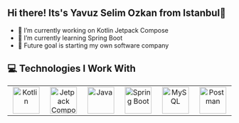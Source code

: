 ## Hi there! Its's Yavuz Selim Ozkan from Istanbul👋


- 🔭 I’m currently working on Kotlin Jetpack Compose
- 🌱 I’m currently learning Spring Boot
- 🎯 Future goal is starting my own software company

## 💻 Technologies I Work With

<table align="center">
  <tr>
    <td align="center" width="120" style="border: none;">
      <img src="https://cdn.jsdelivr.net/gh/devicons/devicon/icons/kotlin/kotlin-original.svg" height="60" alt="Kotlin"/>
    </td>
    <td align="center" width="120" style="border: none;">
      <img src="https://cdn.jsdelivr.net/gh/devicons/devicon/icons/jetpackcompose/jetpackcompose-original.svg" height="60" alt="Jetpack Compose"/>
    </td>
    <td align="center" width="120" style="border: none;">
      <img src="https://cdn.jsdelivr.net/gh/devicons/devicon/icons/java/java-original.svg" height="60" alt="Java"/>
    </td>
    <td align="center" width="120" style="border: none;">
      <img src="https://cdn.jsdelivr.net/gh/devicons/devicon/icons/spring/spring-original.svg" height="60" alt="Spring Boot"/>
    </td>
    <td align="center" width="120" style="border: none;">
      <img src="https://cdn.jsdelivr.net/gh/devicons/devicon/icons/mysql/mysql-original.svg" height="60" alt="MySQL"/>
    </td>
    <td align="center" width="120" style="border: none;">
      <img src="https://cdn.jsdelivr.net/gh/devicons/devicon/icons/postman/postman-original.svg" height="60" alt="Postman"/>
    </td>
  </tr>
</table>
